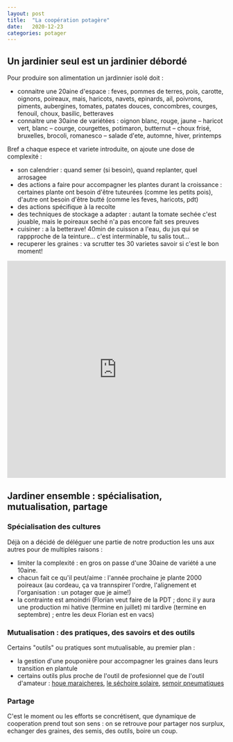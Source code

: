 ```yaml
---
layout: post
title:  "La coopération potagère"
date:   2020-12-23
categories: potager
---
```


## Un jardinier seul est un jardinier débordé

Pour produire son alimentation un jardinnier isolé doit :
* connaitre une 20aine d'espace : feves, pommes de terres, pois, carotte, oignons, poireaux, mais, haricots, navets, epinards, ail, poivrons, piments, aubergines, tomates, patates douces, concombres, courges, fenouil, choux, basilic, betteraves
* connaitre une 30aine de variétées : oignon blanc, rouge, jaune – haricot vert, blanc – courge, courgettes, potimaron, butternut – choux frisé, bruxelles, brocoli, romanesco – salade d'ete, automne, hiver, printemps

Bref a chaque espece et variete introduite, on ajoute une dose de complexité :
* son calendrier : quand semer (si besoin), quand replanter, quel arrosagee
* des actions a faire pour accompagner les plantes durant la croissance : certaines plante ont besoin d'être tuteurées (comme les petits pois), d'autre ont besoin d'être butté (comme les feves, haricots, pdt)
* des actions spécifique à la recolte
* des techniques de stockage a adapter : autant la tomate sechée c'est jouable, mais le poireaux seché n'a pas encore fait ses preuves
* cuisiner : a la betterave! 40min de cuisson a l'eau, du jus qui se rappproche de la teinture... c'est interminable, tu salis tout...
* recuperer les graines : va scrutter tes 30 varietes savoir si c'est le bon moment!


<iframe style="width: 100%; height: 500px; border: none;" src="https://docs.google.com/spreadsheets/d/e/2PACX-1vTMMejjrw3akj8J0ZaF4n1wv2VEzP_03ISZWr6CLf9QgqrWxoUar2QzJHhASvOlQ-bjzwcP2Qh2uotE/pubhtml?widget=true&amp;headers=false"></iframe>

## Jardiner ensemble : spécialisation, mutualisation, partage

### Spécialisation des cultures

Déjà on a décidé de déléguer une partie de notre production les uns aux autres pour de multiples raisons :

* limiter la complexité : en gros on passe d'une 30aine de variété a une 10aine.
* chacun fait ce qu'il peut/aime : l'année prochaine je plante 2000 poireaux (au cordeau, ça va trannspirer l'ordre, l'alignement et l'organisation : un potager que je aime!)
* la contrainte est amoindri (Florian veut faire de la PDT ; donc il y aura une production mi hative (termine en juillet) mi tardive (termine en septembre) ; entre les deux Florian est en vacs)

### Mutualisation : des pratiques, des savoirs et des outils

Certains "outils" ou pratiques sont mutualisable, au premier plan :

* la gestion d'une pouponière pour accompagner les graines dans leurs transition en plantule
* certains outils plus proche de l'outil de profesionnel que de l'outil d'amateur : [houe maraicheres](https://www.scatair.com/houe-maraichere/638-houe-maraichere-terrateck-simple-sans-outil.html?gclid=Cj0KCQiA_qD_BRDiARIsANjZ2LAV_nYk2JFKbTCNexxXoKoKWRz-Et2GRGb5y87mG3sdZ16LePXmm_0aAkOmEALw_wcB), [le séchoire solaire](https://www.solarbrother.com/creation/fabriquer-un-sechoir-solaire/), [semoir pneumatiques](http://forum.latelierpaysan.org/viewtopic.php?t=2929&p=3934#p3934)


### Partage

C'est le moment ou les efforts se concrétisent, que dynamique de cooperation prend tout son sens : on se retrouve pour partager nos surplux, echanger des graines, des semis, des outils, boire un coup.

